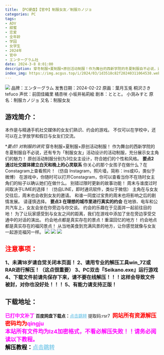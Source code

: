 ```yaml
---
title: 【PC硬盘】【官中】制服女友／制服カノジョ
categories: PC
tags:
- ADV
- 甜蜜
- 恋爱
- 全年龄
- 学园
- 女学生
- 2024年
- 官中
- エンターグラム社
date: 2024-3-8 8:01:00
description: 穿冬制服+夏制服+原创活动制服！作为舞台的西新学院的冬夏制服自不必说，还有专为「制服女友」活动设计的活动制服，充分展示女主角们的魅力！原创活动制服分别为3位女主设计，符合她们的个性和风格。
index_img: https://img.acgus.top/i/2024/03/1d3518c82f20240311064538.webp
---
```

![](https://img.acgus.top/i/2024/03/1d3518c82f20240311064538.webp)
品牌：エンターグラム
发售日期：2024-02-22
原画：葉月玉兎 桐沢さき tefuco
声优：前田佳織里 橘杏咲 小坂井祐莉絵
剧本：ととと。 小渕みすと
原名：制服カノジョ
又名：制服女友

## 游戏简介：
本作是与精通手机社交媒体的女友们熟识、约会的游戏。
不仅可以在学校中，还可以在上学放学和假日与女友们交流。

**要点1 对制服的讲究*
穿冬制服+夏制服+原创活动制服！
作为舞台的西新学院的冬夏制服自不必说，还有专为「制服女友」活动设计的活动制服，充分展示女主角们的魅力！
原创活动制服分别为3位女主设计，符合她们的个性和风格。
**要点2 通过社交媒体建立白天和晚上的心灵联系**
你关心的那个女孩子在做什么？在Constagram上查看照片！（仿自 Instagram，照片墙，简称：ins或IG，类似于微博）
在游戏中，你随时可以打开Constagram，你可以查看当你不在场时女主角们的帖子以确认她们在做什么。
别错过限时更新的故事功能！
周末与谁度过时间取决于LIME的选择！（仿自LINE，即时通讯软件，类似于微信）
主角在与女友交往后，周末也会收到女友的邀请。
和谁一同度过宝贵的周末也将影响之后的剧情发展。
请谨慎选择。
**要点3 在理想的城市里进行真实的约会**
在地铁、电车和公共汽车上，女友会坐在你旁边与你交谈。
约会的乐趣在于见面并一起前往目的地！
为了让玩家感受到与女友之间的距离，我们在游戏中添加了坐在旁边享受交通中的对话的演出。
约会地点都是真实存在的景点！重温回忆的地方！
约会地点都是真实存在的福冈景点！
从当地美食到充满风景的地方，让你感觉就像与女友一起游览福冈一样。
![](https://img.acgus.top/i/2024/03/95227b475d20240311064556.webp)
![](https://img.acgus.top/i/2024/03/27491eacfd20240311064542.webp)
![](https://img.acgus.top/i/2024/03/b3c67679ac20240311064540.webp)





## <font color=#FF0000 >注意事项：</font>
<font size=3><b>1、未满18岁请自觉关闭本页面！
2、请用专业的解压工具win_7Z或RAR进行解压！（这点很重要）
3、PC双击『Seikano.exe』运行游戏
4、下载文件前请先保存下来，请不要在线解压！！！这样会导致文件被封，对你也没好处！！！
5、有能力请支持正版！</b></font>

## 下载地址：
<font color=#FF00FF size=3><b>已打中文补丁</b></font>
<b>百度网盘下载点：</b><a href="https://pan.baidu.com/s/1L1-BAGnkXVi_nWO2Ud1NCQ?pwd=rsr7" style="color: #87CEEB;"><b>点击跳转</b></a> 提取码:rsr7
<a style="padding: 0" href="https://post.qingju.org/AD/"><img style="max-width:100%" src="https://img.acgus.top/i/2024/07/478f689b8021d8d499ab43d21acf137a.gif" alt=""></a>
<b><font color=#FF0000 size=4>网站所有资源解压密码均为</b></font><b><font color=#FF00FF size=4>qingju</font><font color=#FF0000 ></font></b><br><b><font color=#FF00FF size=4>本站所有文件均为lz4加密格式，不看必解压失败！！请务必阅读以下教程。</b></font><br><b><font color=#000 size=4>解压教程：</b><a href="https://post.qingju.org/tutorial/000/" style="color: #87CEEB;"><b>点击跳转</b></a>